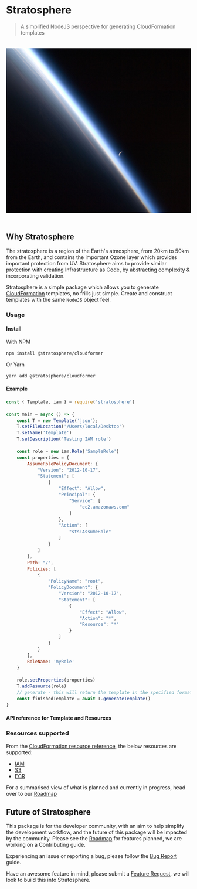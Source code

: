 # Stratosphere

> A simplified NodeJS perspective for generating CloudFormation templates

<div align="center" style="padding-top: 20px;  padding-bottom: 20px;">
	<img src="assets/stratosphere.png" alt="Item" height="450px">
</div>

## Why Stratosphere

The stratosphere is a region of the Earth's atmosphere, from 20km to 50km from the Earth, and contains the important Ozone layer which provides important protection from UV. Stratosphere aims to provide similar protection with creating Infrastructure as Code, by abstracting complexity & incorporating validation.

Stratosphere is a simple package which allows you to generate [CloudFormation](https://aws.amazon.com/cloudformation/) templates, no frills just simple. Create and construct templates with the same `NodeJS` object feel.

### Usage

#### Install

With NPM

```bash
npm install @stratosphere/cloudformer
```

Or Yarn

```
yarn add @stratosphere/cloudformer
```

#### Example

```javascript
const { Template, iam } = require('stratosphere')

const main = async () => {
    const T = new Template('json');
    T.setFileLocation('/Users/local/Desktop')
    T.setName('template')
    T.setDescription('Testing IAM role')

    const role = new iam.Role('SampleRole')
    const properties = {
        AssumeRolePolicyDocument: {
            "Version": "2012-10-17",
            "Statement": [
                {
                    "Effect": "Allow",
                    "Principal": {
                        "Service": [
                            "ec2.amazonaws.com"
                        ]
                    },
                    "Action": [
                        "sts:AssumeRole"
                    ]
                }
            ]
        },
        Path: "/",
        Policies: [
            {
                "PolicyName": "root",
                "PolicyDocument": {
                    "Version": "2012-10-17",
                    "Statement": [
                        {
                            "Effect": "Allow",
                            "Action": "*",
                            "Resource": "*"
                        }
                    ]
                }
            }
        ],
        RoleName: 'myRole'
    }

    role.setProperties(properties)
    T.addResource(role)
    // generate - this will return the template in the specified format
    const finishedTemplate = await T.generateTemplate()
}
```

#### API reference for Template and Resources

### Resources supported

From the [CloudFormation resource reference](https://docs.aws.amazon.com/AWSCloudFormation/latest/UserGuide/aws-template-resource-type-ref.html), the below resources are supported:

- [IAM](https://docs.aws.amazon.com/AWSCloudFormation/latest/UserGuide/AWS_IAM.html)
- [S3](https://docs.aws.amazon.com/AWSCloudFormation/latest/UserGuide/AWS_S3.html)
- [ECR](https://docs.aws.amazon.com/AWSCloudFormation/latest/UserGuide/AWS_ECR.html)

For a summarised view of what is planned and currently in progress, head over to our [Roadmap](https://github.com/and-cru/stratosphere/projects/1)

## Future of Stratosphere

This package is for the developer community, with an aim to help simplify the development workflow, and the future of this package will be impacted by the community. Please see the [Roadmap](https://github.com/and-cru/stratosphere/projects/1) for features planned, we are working on a Contributing guide.

Experiencing an issue or reporting a bug, please follow the [Bug Report](./.github/ISSUE_TEMPLATE/bug_report.md) guide.

Have an awesome feature in mind, please submit a [Feature Request](./.github/ISSUE_TEMPLATE/feature_request.md), we will look to build this into Stratosphere.